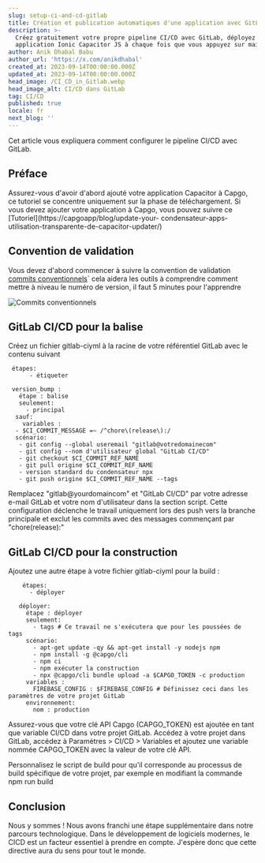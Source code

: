 ```yaml
---
slug: setup-ci-and-cd-gitlab
title: Création et publication automatiques d'une application avec GitLab
description: >-
  Créez gratuitement votre propre pipeline CI/CD avec GitLab, déployez votre
  application Ionic Capacitor JS à chaque fois que vous appuyez sur main.
author: Anik Dhabal Babu
author_url: 'https://x.com/anikdhabal'
created_at: 2023-09-14T00:00:00.000Z
updated_at: 2023-09-14T00:00:00.000Z
head_image: /CI_CD_in_Gitlab.webp
head_image_alt: CI/CD dans GitLab
tag: CI/CD
published: true
locale: fr
next_blog: ''
---
```


Cet article vous expliquera comment configurer le pipeline CI/CD avec GitLab.

## Préface

Assurez-vous d'avoir d'abord ajouté votre application Capacitor à Capgo, ce tutoriel se concentre uniquement sur la phase de téléchargement. Si vous devez ajouter votre application à Capgo, vous pouvez suivre ce [Tutoriel](https://capgoapp/blog/update-your- condensateur-apps-utilisation-transparente-de-capacitor-updater/)

## Convention de validation

Vous devez d'abord commencer à suivre la convention de validation [commits conventionnels](https://wwwconventionalcommitsorg/en/v100/)\` cela aidera les outils à comprendre comment mettre à niveau le numéro de version, il faut 5 minutes pour l'apprendre

![Commits conventionnels](/conventional_commitswebp)

## GitLab CI/CD pour la balise

Créez un fichier gitlab-ciyml à la racine de votre référentiel GitLab avec le contenu suivant

      
     étapes:
          - étiqueter

     version_bump :
       étape : balise
       seulement:
         - principal
      sauf:
        variables :
      - $CI_COMMIT_MESSAGE =~ /^chore\(release\):/
      scénario:
       - git config --global useremail "gitlab@votredomainecom"
       - git config --nom d'utilisateur global "GitLab CI/CD"
       - git checkout $CI_COMMIT_REF_NAME
       - git pull origine $CI_COMMIT_REF_NAME
       - version standard du condensateur npx
       - git push origine $CI_COMMIT_REF_NAME --tags

Remplacez "gitlab@yourdomaincom" et "GitLab CI/CD" par votre adresse e-mail GitLab et votre nom d'utilisateur dans la section script. Cette configuration déclenche le travail uniquement lors des push vers la branche principale et exclut les commits avec des messages commençant par "chore(release):"

## GitLab CI/CD pour la construction

Ajoutez une autre étape à votre fichier gitlab-ciyml pour la build :

        étapes:
          - déployer

       déployer:
         étape : déployer
         seulement:
           - tags # Ce travail ne s'exécutera que pour les poussées de tags
         scénario:
           - apt-get update -qy && apt-get install -y nodejs npm
           - npm install -g @capgo/cli
           - npm ci
           - npm exécuter la construction
           - npx @capgo/cli bundle upload -a $CAPGO_TOKEN -c production
         variables :
           FIREBASE_CONFIG : $FIREBASE_CONFIG # Définissez ceci dans les paramètres de votre projet GitLab
         environnement:
           nom : production

Assurez-vous que votre clé API Capgo (CAPGO_TOKEN) est ajoutée en tant que variable CI/CD dans votre projet GitLab. Accédez à votre projet dans GitLab, accédez à Paramètres > CI/CD > Variables et ajoutez une variable nommée CAPGO_TOKEN avec la valeur de votre clé API.

Personnalisez le script de build pour qu'il corresponde au processus de build spécifique de votre projet, par exemple en modifiant la commande npm run build

## Conclusion

Nous y sommes ! Nous avons franchi une étape supplémentaire dans notre parcours technologique. Dans le développement de logiciels modernes, le CICD est un facteur essentiel à prendre en compte. J'espère donc que cette directive aura du sens pour tout le monde.